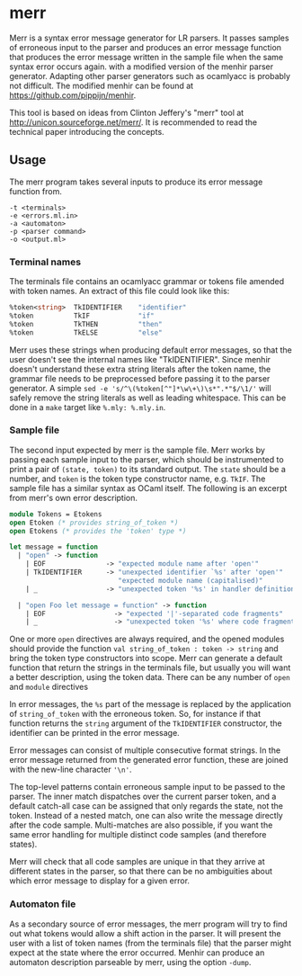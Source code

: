 merr
====

Merr is a syntax error message generator for LR parsers. It passes samples of
erroneous input to the parser and produces an error message function that
produces the error message written in the sample file when the same syntax
error occurs again.  with a modified version of the menhir parser generator.
Adapting other parser generators such as ocamlyacc is probably not difficult.
The modified menhir can be found at https://github.com/pippijn/menhir.

This tool is based on ideas from Clinton Jeffery's "merr" tool at
http://unicon.sourceforge.net/merr/. It is recommended to read the technical
paper introducing the concepts.

Usage
-----

The merr program takes several inputs to produce its error message function
from.

```
-t <terminals>
-e <errors.ml.in>
-a <automaton>
-p <parser command>
-o <output.ml>
```

### Terminal names

The terminals file contains an ocamlyacc grammar or tokens file amended with
token names. An extract of this file could look like this:

```ocaml
%token<string>  TkIDENTIFIER    "identifier"
%token          TkIF            "if"
%token          TkTHEN          "then"
%token          TkELSE          "else"
```

Merr uses these strings when producing default error messages, so that the
user doesn't see the internal names like "TkIDENTIFIER". Since menhir doesn't
understand these extra string literals after the token name, the grammar file
needs to be preprocessed before passing it to the parser generator. A simple
``sed -e 's/^\(%token[^"]*\w\+\)\s*".*"$/\1/'`` will safely remove the string
literals as well as leading whitespace. This can be done in a `make` target
like `%.mly: %.mly.in`.


### Sample file

The second input expected by merr is the sample file. Merr works by passing
each sample input to the parser, which should be instrumented to print a pair
of `(state, token)` to its standard output. The `state` should be a number,
and `token` is the token type constructor name, e.g. `TkIF`. The sample file
has a similar syntax as OCaml itself. The following is an excerpt from merr's
own error description.

```ocaml
module Tokens = Etokens
open Etoken (* provides string_of_token *)
open Etokens (* provides the 'token' type *)

let message = function
  | "open" -> function
    | EOF               -> "expected module name after 'open'"
    | TkIDENTIFIER      -> "unexpected identifier `%s' after 'open'"
                           "expected module name (capitalised)"
    | _                 -> "unexpected token '%s' in handler definition"

  | "open Foo let message = function" -> function
    | EOF                 -> "expected '|'-separated code fragments"
    | _                   -> "unexpected token '%s' where code fragments expected"
```

One or more `open` directives are always required, and the opened modules
should provide the function `val string_of_token : token -> string` and bring
the token type constructors into scope. Merr can generate a default function
that return the strings in the terminals file, but usually you will want a
better description, using the token data. There can be any number of `open`
and `module` directives

In error messages, the `%s` part of the message is replaced by the application
of `string_of_token` with the erroneous token. So, for instance if that
function returns the `string` argument of the `TkIDENTIFIER` constructor, the
identifier can be printed in the error message.

Error messages can consist of multiple consecutive format strings. In the
error message returned from the generated error function, these are joined
with the new-line character `'\n'`.

The top-level patterns contain erroneous sample input to be passed to the
parser. The inner match dispatches over the current parser token, and a
default catch-all case can be assigned that only regards the state, not the
token. Instead of a nested match, one can also write the message directly
after the code sample. Multi-matches are also possible, if you want the same
error handling for multiple distinct code samples (and therefore states).

Merr will check that all code samples are unique in that they arrive at
different states in the parser, so that there can be no ambiguities about
which error message to display for a given error.


### Automaton file

As a secondary source of error messages, the merr program will try to find out
what tokens would allow a shift action in the parser. It will present the user
with a list of token names (from the terminals file) that the parser might
expect at the state where the error occurred. Menhir can produce an automaton
description parseable by merr, using the option `-dump`.
